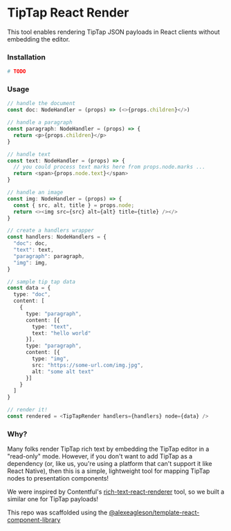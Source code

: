# TipTap React Render

This tool enables rendering TipTap JSON payloads in React clients without embedding the editor.

### Installation
```sh
# TODO
```

### Usage
```typescript
// handle the document
const doc: NodeHandler = (props) => (<>{props.children}</>)

// handle a paragraph
const paragraph: NodeHandler = (props) => {
  return <p>{props.children}</p>
}

// handle text
const text: NodeHandler = (props) => {
  // you could process text marks here from props.node.marks ...
  return <span>{props.node.text}</span>
}

// handle an image
const img: NodeHandler = (props) => {
  const { src, alt, title } = props.node;
  return <><img src={src} alt={alt} title={title} /></>
}

// create a handlers wrapper
const handlers: NodeHandlers = {
  "doc": doc,
  "text": text,
  "paragraph": paragraph,
  "img": img,
}

// sample tip tap data
const data = {
  type: "doc",
  content: [
    {
      type: "paragraph",
      content: [{
        type: "text",
        text: "hello world"
      }],
      type: "paragraph",
      content: [{
        type: "img",
        src: "https://some-url.com/img.jpg",
        alt: "some alt text"
      }]
    }
  ]
}

// render it!
const rendered = <TipTapRender handlers={handlers} node={data} />
```

### Why?

Many folks render TipTap rich text by embedding the TipTap editor in a "read-only" mode. However, if you don't want to add TipTap as a dependency (or, like us, you're using a platform that can't support it like React Native), then this is a simple, lightweight tool for mapping TipTap nodes to presentation components!

We were inspired by Contentful's [rich-text-react-renderer](https://github.com/contentful/rich-text/tree/master/packages/rich-text-react-renderer) tool, so we built a similar one for TipTap payloads!

This repo was scaffolded using the [@alexeagleson/template-react-component-library](https://github.com/alexeagleson/template-react-component-library)
